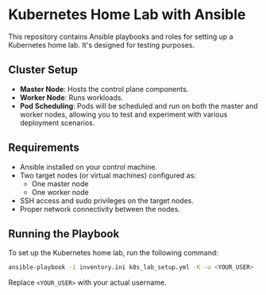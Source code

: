 # Kubernetes Home Lab with Ansible

This repository contains Ansible playbooks and roles for setting up a Kubernetes home lab. It's designed for testing purposes.

## Cluster Setup

- **Master Node**: Hosts the control plane components.
- **Worker Node**: Runs workloads.
- **Pod Scheduling**: Pods will be scheduled and run on both the master and worker nodes, allowing you to test and experiment with various deployment scenarios.

## Requirements

- Ansible installed on your control machine.
- Two target nodes (or virtual machines) configured as:
  - One master node
  - One worker node
- SSH access and sudo privileges on the target nodes.
- Proper network connectivity between the nodes.

## Running the Playbook

To set up the Kubernetes home lab, run the following command:

```sh
ansible-playbook -i inventory.ini k8s_lab_setup.yml -K -u <YOUR_USER>
```

Replace `<YOUR_USER>` with your actual username.
